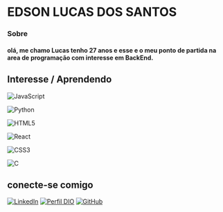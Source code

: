 
# EDSON LUCAS DOS SANTOS 


### Sobre
#### olá, me chamo Lucas tenho 27 anos e esse e o meu ponto de partida na area de programação com interesse em BackEnd.

## Interesse / Aprendendo

![JavaScript](https://img.shields.io/badge/JavaScript-000?style=for-the-badge&logo=javascript)

![Python](https://img.shields.io/badge/Python-000?style=for-the-badge&logo=python)

![HTML5](https://img.shields.io/badge/HTML5-000?style=for-the-badge&logo=html5)

![React](https://img.shields.io/badge/React-000?style=for-the-badge&logo=react)

![CSS3](https://img.shields.io/badge/CSS3-000?style=for-the-badge&logo=css3&logoColor=264CE4)

![C](https://img.shields.io/badge/C-000?style=for-the-badge&logo=c)


## conecte-se comigo 
 
[![LinkedIn](https://img.shields.io/badge/LinkedIn-000?style=for-the-badge&logo=linkedin&logoColor=0E76A8)](https://www.linkedin.com/in/edson-lucas-dos-santos-344665163/)
[![Perfil DIO](https://img.shields.io/badge/-Meu%20Perfil%20na%20DIO-30A3DC?style=for-the-badge)](https://web.dio.me/users/ed_lukas_santos/)
[![GitHub](https://img.shields.io/badge/github-%23121011.svg?style=for-the-badge&logo=github&logoColor=white)](https://github.com/llucas-Santos)


